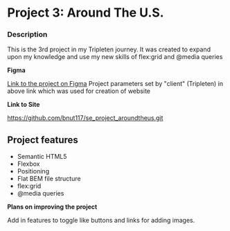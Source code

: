 # Project 3: Around The U.S.

### Description

This is the 3rd project in my Tripleten journey. It was created to expand upon my knowledge and use my new skills of flex:grid and @media queries

**Figma**

[Link to the project on Figma](https://www.figma.com/file/ii4xxsJ0ghevUOcssTlHZv/Sprint-3%3A-Around-the-US?node-id=0%3A1)
Project parameters set by "client" (Tripleten) in above link which was used for creation of website

**Link to Site**

https://github.com/bnut117/se_project_aroundtheus.git

## Project features

- Semantic HTML5
- Flexbox
- Positioning
- Flat BEM file structure
- flex:grid
- @media queries

**Plans on improving the project**

Add in features to toggle like buttons and links for adding images.
